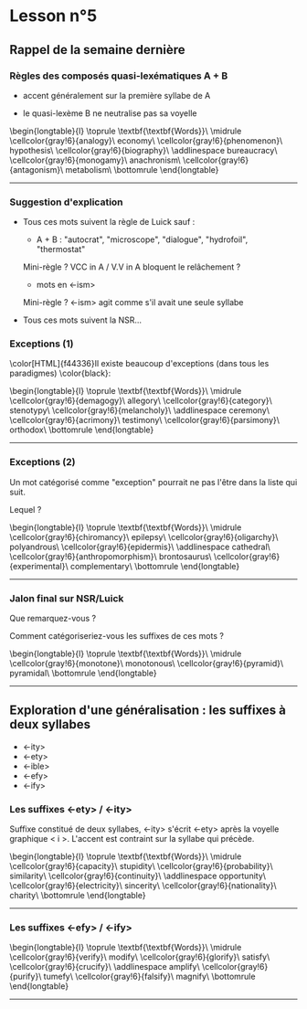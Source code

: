 # Lesson n°5



## Rappel de la semaine dernière

### Règles des composés quasi-lexématiques A + B

* accent généralement sur la première syllabe de A

* le quasi-lexème B ne neutralise pas sa voyelle





 
\begin{longtable}{l}
\toprule
\textbf{\textbf{Words}}\\
\midrule
\cellcolor{gray!6}{analogy}\\
economy\\
\cellcolor{gray!6}{phenomenon}\\
hypothesis\\
\cellcolor{gray!6}{biography}\\
\addlinespace
bureaucracy\\
\cellcolor{gray!6}{monogamy}\\
anachronism\\
\cellcolor{gray!6}{antagonism}\\
metabolism\\
\bottomrule
\end{longtable} 

---

### Suggestion d'explication

* Tous ces mots suivent la règle de Luick sauf :

  - A + B : "autocrat", "microscope", "dialogue", "hydrofoil", "thermostat"



  Mini-règle ? VCC in A / V.V in A bloquent le relâchement ?



  - mots en <-ism>



  Mini-règle ? <-ism> agit comme s'il avait une seule syllabe



* Tous ces mots suivent la NSR...



### Exceptions (1)

\color[HTML]{f44336}Il existe beaucoup d'exceptions (dans tous les paradigmes) \color{black}:


 
\begin{longtable}{l}
\toprule
\textbf{\textbf{Words}}\\
\midrule
\cellcolor{gray!6}{demagogy}\\
allegory\\
\cellcolor{gray!6}{category}\\
stenotypy\\
\cellcolor{gray!6}{melancholy}\\
\addlinespace
ceremony\\
\cellcolor{gray!6}{acrimony}\\
testimony\\
\cellcolor{gray!6}{parsimony}\\
orthodox\\
\bottomrule
\end{longtable} 

---



### Exceptions (2)

Un mot catégorisé comme "exception" pourrait ne pas l'être dans la liste qui suit.

Lequel ?


 
\begin{longtable}{l}
\toprule
\textbf{\textbf{Words}}\\
\midrule
\cellcolor{gray!6}{chiromancy}\\
epilepsy\\
\cellcolor{gray!6}{oligarchy}\\
polyandrous\\
\cellcolor{gray!6}{epidermis}\\
\addlinespace
cathedral\\
\cellcolor{gray!6}{anthropomorphism}\\
brontosaurus\\
\cellcolor{gray!6}{experimental}\\
complementary\\
\bottomrule
\end{longtable} 

---



### Jalon final sur NSR/Luick

Que remarquez-vous ?

Comment catégoriseriez-vous les suffixes de ces mots ?


 
\begin{longtable}{l}
\toprule
\textbf{\textbf{Words}}\\
\midrule
\cellcolor{gray!6}{monotone}\\
monotonous\\
\cellcolor{gray!6}{pyramid}\\
pyramidal\\
\bottomrule
\end{longtable} 

---



## Exploration d'une généralisation : les suffixes à deux syllabes

* <-ity>
* <-ety>
* <-ible>
* <-efy>
* <-ify>



### Les suffixes <-ety> / <-ity>

Suffixe constitué de deux syllabes, <-ity> s'écrit <-ety> après la voyelle graphique < i >. L'accent est contraint sur la syllabe qui précède.


 
\begin{longtable}{l}
\toprule
\textbf{\textbf{Words}}\\
\midrule
\cellcolor{gray!6}{capacity}\\
stupidity\\
\cellcolor{gray!6}{probability}\\
similarity\\
\cellcolor{gray!6}{continuity}\\
\addlinespace
opportunity\\
\cellcolor{gray!6}{electricity}\\
sincerity\\
\cellcolor{gray!6}{nationality}\\
charity\\
\bottomrule
\end{longtable} 

---



 
### Les suffixes <-efy> / <-ify>


 
\begin{longtable}{l}
\toprule
\textbf{\textbf{Words}}\\
\midrule
\cellcolor{gray!6}{verify}\\
modify\\
\cellcolor{gray!6}{glorify}\\
satisfy\\
\cellcolor{gray!6}{crucify}\\
\addlinespace
amplify\\
\cellcolor{gray!6}{purify}\\
tumefy\\
\cellcolor{gray!6}{falsify}\\
magnify\\
\bottomrule
\end{longtable} 

---


